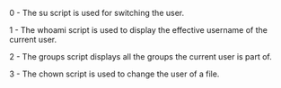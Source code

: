 0 - The su script is used for switching the user.

1 - The whoami script is used to display the effective username of the current user.

2 - The groups script displays all the groups the current user is part of.

3 - The chown script is used to change the user of a file.
